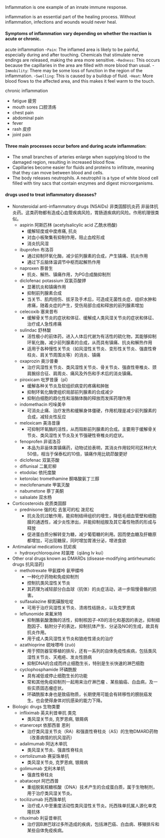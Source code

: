 Inflammation is one example of an innate immune response.

inflammation is an essential part of the healing process. Without inflammation, infections and wounds would never heal.

#### Symptoms of inflammation vary depending on whether the reaction is acute or chronic.
acute inflammation
-`Pain`: The inflamed area is likely to be painful, especially during and after touching. Chemicals that stimulate nerve endings are released, making the area more sensitive.
-`Redness`: This occurs because the capillaries in the area are filled with more blood than usual.
-`Immobility`: There may be some loss of function in the region of the inflammation.
-`Swelling`: This is caused by a buildup of fluid.
-`Heat`: More blood flows to the affected area, and this makes it feel warm to the touch.

chronic inflammation
- fatigue 疲劳
- mouth sores 口腔溃疡
- chest pain
- abdominal pain
- fever
- rash 皮疹
- joint pain

#### Three main processes occur before and during acute inflammation:
- The small branches of arteries enlarge when supplying blood to the damaged region, resulting in increased blood flow.
- Capillaries become easier for fluids and proteins to infiltrate, meaning that they can move between blood and cells.
- The body releases neutrophils. A neutrophil is a type of white blood cell filled with tiny sacs that contain enzymes and digest microorganisms.

#### drugs used to treat inflammatory diseases?
- Nonsteroidal anti-inflammatory drugs (NSAIDs) 非类固醇抗炎药 非甾体抗炎药。这类药物都有造成心血管疾病风险，胃肠道疾病的风险。作用机理很类似。
    - aspirin 阿斯匹林 (acetylsalicylic acid 乙酰水杨酸)
        - 缓解轻度或中度疼痛, 抗炎
        - 对血小板聚集有抑制作用，阻止血栓形成
        - 消炎抗风湿
    - ibuprofen 布洛芬
        - 通过抑制环氧化酶，减少前列腺素的合成，产生镇痛、抗炎作用
        - 通过下丘脑体温调节中枢而起解热作用
    - naproxen 萘普生
        - 抗炎、解热、镇痛作用，为PG合成酶抑制剂
    - diclofenac potassium 双氯芬酸钾
        - 显著抗炎和镇痛作用
        - 抑制前列腺素合成
        - 当关节、肌肉扭伤、拔牙及手术后，可造成无菌性炎症、组织水肿和疼痛，随着炎症的产生，受伤局部合成和释放的前列腺素增加
    - celecoxib 塞来昔布
        - 缓解骨关节炎的症状和体征、缓解成人类风湿关节炎的症状和体征、治疗成人急性疼痛
    - sulindac 舒林酸
        - 活性极小的前体药，进入人体后代谢为有活性的硫化物，其能够抑制环氧化酶，减少前列腺素的合成，从而具有镇痛、抗炎和解热作用
        - 适用于各种慢性关节炎（如风湿性关节炎、变形性关节炎、强直性脊柱炎、肩关节周围炎等）的消炎、镇痛
    - oxaprozin 奥沙普秦
        - 治疗风湿性关节炎、类风湿性关节炎、骨关节炎、强直性脊椎炎、颈肩腕综合征、肩周炎、痛风及外伤和手术后的消炎镇痛。
    - piroxicam 吡罗昔康（pǐ）
        - 缓解各种关节炎及软组织病变的疼痛和肿胀
        - 抑制环氧化酶使组织局部前列腺素的合成减少
        - 抑制白细胞的趋化性和溶酶体酶的释放而发挥药理作用
    - indomethacin 吲哚美辛
        - 可消炎止痛、治疗发热和缓解身体僵硬，作用机理是减少前列腺素的合成，减轻炎性反应
    - meloxicam 美洛昔康
        - 可抑制环氧酶的活性，从而阻断前列腺素的合成。主要用于缓解骨关节炎、类风湿性关节炎及关节强硬性脊椎炎的症状。
    - fenoprofen 非诺洛芬
        - 本品为非甾体类镇痛药，动物试验表明，其消炎作用较阿司区林约大50倍，相当于保泰松的10倍，镇痛作用比硫茚酸更好
    - diclofenac 双氯芬酸
    - diflunisal 二氟尼柳
    - etodolac 依托度酸
    - ketorolac tromethamine 酮咯酸氨丁三醇
    - meclofenamate 甲氯灭酸
    - nabumetone 萘丁美酮
    - salsalate 双水杨
- Corticosteroids 皮质类固醇
    - prednisone 强的松 去氢可的松 泼尼松
        - 抗炎及抗过敏作用，能抑制结缔组织的增生，降低毛细血管壁和细胞膜的通透性，减少炎性渗出，并能抑制组胺及其它毒性物质的形成与释放
        - 促进蛋白质分解转变为糖，减少葡萄糖的利用。因而使血糖及肝糖原都增加，可出现糖尿，同时增加胃液分泌，增进食欲
- Antimalarial medications 抗疟疾
    - hydroxychloroquine 羟氯喹（qiǎng lv kuí）
- Other oral drugs known as DMARDs (disease-modifying antirheumatic drugs 抗风湿药)
    - methotrexate 甲氨蝶呤 氨甲蝶呤
        - 一种化疗药物和免疫抑制剂
        - 控制抗类风湿性关节炎
        - 其药理为减轻部分白血球（抗体）的炎症活动，进一步阻慢骨骼的损害。
    - sulfasalazine 柳氮磺胺吡啶
        - 可用于治疗风湿性关节炎、溃疡性结肠炎，以及克罗恩病
    - leflunomide 来氟米特
        - 抑制酪氨酸激酶的活性，抑制核因子-KB的活化和基因的表达，抑制细胞因子、黏附分子的表达，抑制抗体产生、分泌及NO的生成，故具有抗炎作用。
        - 用于成人类风湿性关节炎和狼疮性肾炎的治疗
    - azathioprine 硫唑嘌呤 (zuò)
        - 用于预防器官移植的排斥，还有一系列的自体免疫性疾病，包括类风湿性关节炎、天疱疮、发炎性肠病
        - 抑制DNA的合成而终止细胞生长，特别是生长快速的淋巴细胞
    - cyclophosphamide 环磷酰胺
        - 具有减低或停止细胞生长的功能
        - 常和其他免疫抑制剂一起用来治疗淋巴瘤 、某些脑癌、白血病，及一些实质固态瘤症状。
        - 环磷酰胺本身也是致癌物质，长期使用可能会有转移性的膀胱癌发生。也会使得身体对抗感染的能力下降。
- Biologic drugs 生物类要
    - infliximab 英夫利昔单抗 类克
        - 类风湿关节炎, 克罗恩病, 银屑病
    - etanercept 依那西普 恩利
        - 治疗类风湿关节炎（RA）和强直性脊柱炎（AS）的生物DMARD药物（改善病情的抗风湿药）
    - adalimumab 阿达木单抗
        - 类风湿关节炎、强直性脊柱炎
    - certolizumab 赛妥珠单抗
        - 类风湿关节炎, 克罗恩病, 银屑病
    - golimumab 戈利木单抗
        - 强直性脊柱炎
    - abatacept 阿巴西普
        - 重组脱氧核糖核酸（DNA）技术产生的合成蛋白质，属于生物制剂，用于治疗类风湿关节炎。
    - tocilizumab 托西珠单抗
        - 治疗成人中至重度活动性类风湿性关节炎。托西珠单抗属人源化单克隆抗体
    - rituximab 利妥昔单抗
        - 治疗因B淋巴球过多所造成的疾病，包括淋巴癌、白血病、移殖排斥和某些自体免疫疾病。


